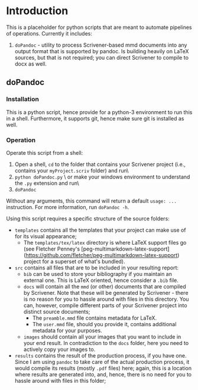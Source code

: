 # Introduction

This is a placeholder for python scripts that are meant to automate pipelines of operations. 
Currently it includes:

1. `doPandoc` - utility to process Scrivener-based mmd documents into any output format that is supported by pandoc. Is building heavily on LaTeX sources, but that is not required; you can direct Scrivener to compile to docx as well.



## doPandoc
### Installation
This is a python script, hence provide for a python-3 environment to run this in a shell. Furthermore, it supports git, hence make sure git is installed as well.

### Operation
Operate this script from a shell:

1. Open a shell, `cd` to the folder that contains your Scrivener project (i.e., contains your `myProject.scriv` folder) and run\\
1. `python doPandoc.py` \\
or make your windows environment to understand the `.py` extension and run\\
1. `doPandoc`

Without any arguments, this command will return a default `usage: ...` instruction. For more information, run `doPandoc -h`.

Using this script requires a specific structure of the source folders:

* `templates` contains all the templates that your project can make use of for its visual appearance;
    * The `templates/tex/latex` directory is where LaTeX support files go (see Fletcher Penney's [peg-multimarkdown-latex-support] (https://github.com/fletcher/peg-multimarkdown-latex-support) project for a superset of what's bundled).
* `src` contains all files that are to be included in your resulting report:
    * `bib` can be used to store your bibliography if you maintain an external one. This is LaTeX oriented, hence consider a `.bib` file.
    * `docs` will contain all the `mmd` (or other) documents that are compiled by Scrivener. Note that these will be generated by Scrivener - there is no reason for you to hassle around with files in this directory. You can, however, compile different parts of your Scrivener project into distinct source documents;
        * The `preamble.mmd` file contains metadata for LaTeX.
        * The `user.mmd` file, should you provide it, contains additional metadata for your purposes.
    * `images` should contain all your images that you want to include in your end result. In contradiction to the `docs` folder, here you need to actively copy your images to.
* `results` contains the result of the production process, if you have one. Since I am using `pandoc` to take care of the actual production process, it would compile its results (mostly `.pdf` files) here; again, this is a location where results are generated into, and, hence, there is no need for you to hassle around with files in this folder;
